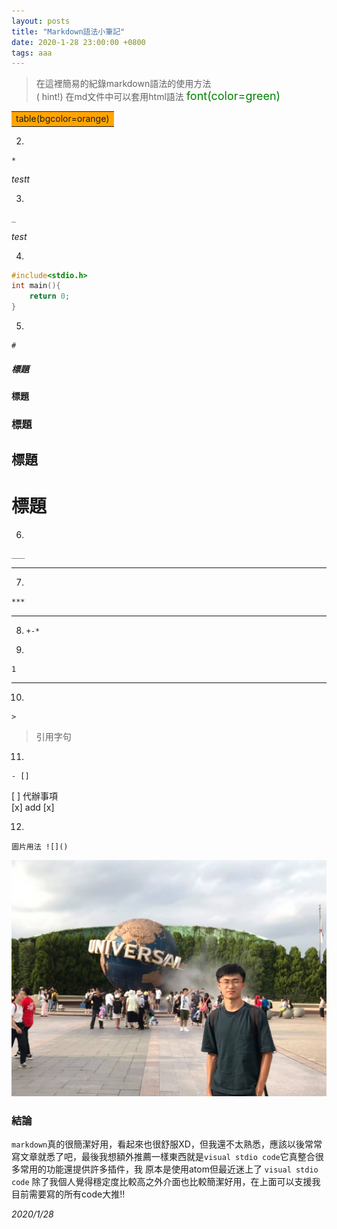 ```yaml
---
layout: posts
title: "Markdown語法小筆記"
date: 2020-1-28 23:00:00 +0800
tags: aaa
---
```


> 在這裡簡易的紀錄markdown語法的使用方法  
> ( hint!) 在md文件中可以套用html語法
<font color=green size=4>font(color=green)</font>  
<table><tr><td bgcolor=orange>table(bgcolor=orange)</td></tr></table>  

2. 
```
*
```   
*testt*

3. 
```
_
```   
 _test_

4. 
```c++
#include<stdio.h>
int main(){
    return 0;
}
```

5. 
```
#
```
##### 標題
#### 標題
### 標題
## 標題
# 標題

6. 
```
___
```   
___


7. 
``` md
***
```  
***

8. `+-*`

9. 
``` 
1
```   
___


10. 
```
>
```
> 引用字句


11. 
```
- []
```
[ ] 代辦事項  
[x] add [x]   

12. 
```
圖片用法 ![]()
```

![photo](/assets/portfolio.png "me")

### 結論
`markdown`真的很簡潔好用，看起來也很舒服XD，但我還不太熟悉，應該以後常常寫文章就悉了吧，最後我想額外推薦一樣東西就是`visual stdio code`它真整合很多常用的功能還提供許多插件，我  原本是使用atom但最近迷上了 `visual stdio code` 除了我個人覺得穩定度比較高之外介面也比較簡潔好用，在上面可以支援我目前需要寫的所有code大推!!

_2020/1/28_
